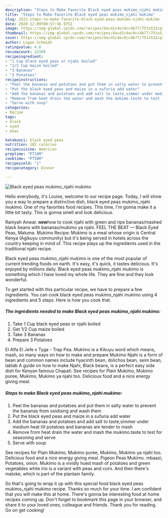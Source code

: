 ```yaml
---
description: "Steps to Make Favorite Black eyed peas mukimo_njahi mukimo"
title: "Steps to Make Favorite Black eyed peas mukimo_njahi mukimo"
slug: 2522-steps-to-make-favorite-black-eyed-peas-mukimo-njahi-mukimo
date: 2020-12-09T08:57:56.975Z
image: https://img-global.cpcdn.com/recipes/dacd1c4ec0cc4b77/751x532cq70/black-eyed-peas-mukimo_njahi-mukimo-recipe-main-photo.jpg
thumbnail: https://img-global.cpcdn.com/recipes/dacd1c4ec0cc4b77/751x532cq70/black-eyed-peas-mukimo_njahi-mukimo-recipe-main-photo.jpg
cover: https://img-global.cpcdn.com/recipes/dacd1c4ec0cc4b77/751x532cq70/black-eyed-peas-mukimo_njahi-mukimo-recipe-main-photo.jpg
author: Logan Schmidt
ratingvalue: 4.6
reviewcount: 22189
recipeingredient:
- "1 Cup black eyed peas or njahi boiled"
- "1/2 Cup maize boiled"
- "3 Bananas"
- "3 Potatoes"
recipeinstructions:
- "Peel the bananas and potatoes and put them in salty water to prevent the bananas from oxidising and wash them"
- "Put the black eyed peas and maize in a sufuria add water"
- "Add the bananas and potatoes and add salt to taste,simmer under medium heat till potatoes and bananas are tender to mash"
- "Remove from heat drain the water and mash the mukimo.taste to test for seasoning and serve"
- "Serve with soup"
categories:
- Recipe
tags:
- black
- eyed
- peas

katakunci: black eyed peas 
nutrition: 282 calories
recipecuisine: American
preptime: "PT18M"
cooktime: "PT58M"
recipeyield: "1"
recipecategory: Dinner

---
```



![Black eyed peas mukimo_njahi mukimo](https://img-global.cpcdn.com/recipes/dacd1c4ec0cc4b77/751x532cq70/black-eyed-peas-mukimo_njahi-mukimo-recipe-main-photo.jpg)

Hello everybody, it's Louise, welcome to our recipe page. Today, I will show you a way to prepare a distinctive dish, black eyed peas mukimo_njahi mukimo. One of my favorites food recipes. This time, I'm gonna make it a little bit tasty. This is gonna smell and look delicious.

Raniyah Anwar. **new**how to cook njahi with green and ripe bananas/mashed black beans with bananas/mukimo ya njahi. FEEL THE BEAT — Black Eyed Peas, Maluma. Mukimo Recipe: Mukimo is a meal whose origin is Central Kenya (Agikuyu community) but it&#39;s being served in hotels across the country keeping in mind of. This recipe plays up the ingredients used in the traditional njahi recipe.

Black eyed peas mukimo_njahi mukimo is one of the most popular of current trending foods on earth. It's easy, it's quick, it tastes delicious. It's enjoyed by millions daily. Black eyed peas mukimo_njahi mukimo is something which I have loved my whole life. They are fine and they look wonderful.


To get started with this particular recipe, we have to prepare a few ingredients. You can cook black eyed peas mukimo_njahi mukimo using 4 ingredients and 5 steps. Here is how you cook that.

<!--inarticleads1-->

##### The ingredients needed to make Black eyed peas mukimo_njahi mukimo:

1. Take 1 Cup black eyed peas or njahi boiled
1. Get 1/2 Cup maize boiled
1. Take 3 Bananas
1. Prepare 3 Potatoes


El Alfa El Jefe x Tyga - Trap Pea. Mukimo is a Kikuyu word which means, mash, so many ways on how to make and prepare Mukimo Njahi is a form of bean and common names include hyacinth bean, dolichos bean, seim bean, lablab A guide on how to make Njahi, Black beans, is a perfect easy side dish for Kenyan famous Chapati. See recipes for Plain Mukimo, Mukimo puree, Mukimo, Mukimo ya njahi too. Delicious food and a nice energy giving meal. 

<!--inarticleads2-->

##### Steps to make Black eyed peas mukimo_njahi mukimo:

1. Peel the bananas and potatoes and put them in salty water to prevent the bananas from oxidising and wash them
1. Put the black eyed peas and maize in a sufuria add water
1. Add the bananas and potatoes and add salt to taste,simmer under medium heat till potatoes and bananas are tender to mash
1. Remove from heat drain the water and mash the mukimo.taste to test for seasoning and serve
1. Serve with soup


See recipes for Plain Mukimo, Mukimo puree, Mukimo, Mukimo ya njahi too. Delicious food and a nice energy giving meal. Pigeon Peas Mukimo. mbaazi, Potatoes, onion. Mukimo is a vividly hued mash of potatoes and green vegetables while irio is a variant with peas and corn. And then there&#39;s matoke, which is part of the plantain family. 

So that's going to wrap it up with this special food black eyed peas mukimo_njahi mukimo recipe. Thanks so much for your time. I am confident that you will make this at home. There's gonna be interesting food at home recipes coming up. Don't forget to bookmark this page in your browser, and share it to your loved ones, colleague and friends. Thank you for reading. Go on get cooking!
